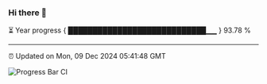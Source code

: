 ### Hi there 👋

⏳ Year progress { ████████████████████████████▁▁ } 93.78 %

---

⏰ Updated on Mon, 09 Dec 2024 05:41:48 GMT

![Progress Bar CI](https://github.com/IshwaranRudhara/GIT-ACTION/workflows/Progress%20Bar%20CI/badge.svg)
